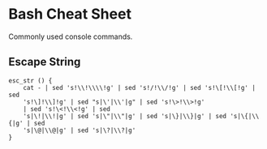 # Bash Cheat Sheet
Commonly used console commands.

## Escape String
```
esc_str () {
	cat - | sed 's!\\!\\\\!g' | sed 's!/!\\/!g' | sed 's!\[!\\[!g' | sed
	's!\]!\\]!g' | sed "s|\'|\\'|g" | sed 's!\>!\\>!g'
	| sed 's!\<!\\<!g' | sed
	's|\!|\\!|g' | sed 's|\"|\\"|g' | sed 's|\}|\\}|g' | sed 's|\{|\\{|g' | sed
	's|\@|\\@|g' | sed 's|\?|\\?|g'
}
```
